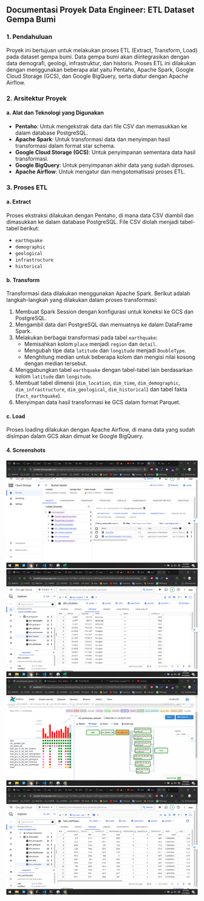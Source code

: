 ## Documentasi Proyek Data Engineer: ETL Dataset Gempa Bumi

### 1. Pendahuluan

Proyek ini bertujuan untuk melakukan proses ETL (Extract, Transform, Load) pada dataset gempa bumi. Data gempa bumi akan diintegrasikan dengan data demografi, geologi, infrastruktur, dan historis. Proses ETL ini dilakukan dengan menggunakan beberapa alat yaitu Pentaho, Apache Spark, Google Cloud Storage (GCS), dan Google BigQuery, serta diatur dengan Apache Airflow.

### 2. Arsitektur Proyek

#### a. Alat dan Teknologi yang Digunakan
- **Pentaho**: Untuk mengekstrak data dari file CSV dan memasukkan ke dalam database PostgreSQL.
- **Apache Spark**: Untuk transformasi data dan menyimpan hasil transformasi dalam format star schema.
- **Google Cloud Storage (GCS)**: Untuk penyimpanan sementara data hasil transformasi.
- **Google BigQuery**: Untuk penyimpanan akhir data yang sudah diproses.
- **Apache Airflow**: Untuk mengatur dan mengotomatisasi proses ETL.

### 3. Proses ETL

#### a. Extract
Proses ekstraksi dilakukan dengan Pentaho, di mana data CSV diambil dan dimasukkan ke dalam database PostgreSQL. File CSV diolah menjadi tabel-tabel berikut:
- `earthquake`
- `demographic`
- `geological`
- `infrastructure`
- `historical`

#### b. Transform
Transformasi data dilakukan menggunakan Apache Spark. Berikut adalah langkah-langkah yang dilakukan dalam proses transformasi:
1. Membuat Spark Session dengan konfigurasi untuk koneksi ke GCS dan PostgreSQL.
2. Mengambil data dari PostgreSQL dan memuatnya ke dalam DataFrame Spark.
3. Melakukan berbagai transformasi pada tabel `earthquake`:
   - Memisahkan kolom `place` menjadi `region` dan `detail`.
   - Mengubah tipe data `latitude` dan `longitude` menjadi `DoubleType`.
   - Menghitung median untuk beberapa kolom dan mengisi nilai kosong dengan median tersebut.
4. Menggabungkan tabel `earthquake` dengan tabel-tabel lain berdasarkan kolom `latitude` dan `longitude`.
5. Membuat tabel dimensi (`dim_location`, `dim_time`, `dim_demographic`, `dim_infrastructure`, `dim_geological`, `dim_historical`) dan tabel fakta (`fact_earthquake`).
6. Menyimpan data hasil transformasi ke GCS dalam format Parquet.

#### c. Load
Proses loading dilakukan dengan Apache Airflow, di mana data yang sudah disimpan dalam GCS akan dimuat ke Google BigQuery.

#### 4. Screenshots

![](Screenshot%20(2431).png)
![](Screenshot%20(2432).png)
![](Screenshot%20(2435).png)
![](Screenshot%20(2436).png)